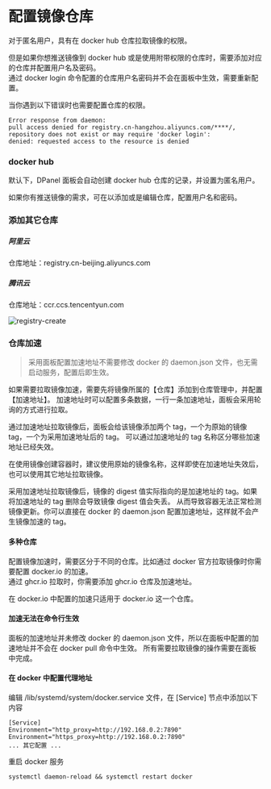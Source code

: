 # 配置镜像仓库

对于匿名用户，具有在 docker hub 仓库拉取镜像的权限。

但是如果你想推送镜像到 docker hub 或是使用附带权限的仓库时，需要添加对应的仓库并配置用户名及密码。\
通过 docker login 命令配置的仓库用户名密码并不会在面板中生效，需要重新配置。

当你遇到以下错误时也需要配置仓库的权限。

```
Error response from daemon: 
pull access denied for registry.cn-hangzhou.aliyuncs.com/****/, 
repository does not exist or may require 'docker login': 
denied: requested access to the resource is denied
```

### docker hub

默认下，DPanel 面板会自动创建 docker hub 仓库的记录，并设置为匿名用户。

如果你有推送镜像的需求，可在以添加或是编辑仓库，配置用户名和密码。

### 添加其它仓库

##### 阿里云

仓库地址：registry.cn-beijing.aliyuncs.com

##### 腾讯云

仓库地址：ccr.ccs.tencentyun.com

![registry-create](https://cdn.w7.cc/dpanel/registry-create.png)

### 仓库加速

> 采用面板配置加速地址不需要修改 docker 的 daemon.json 文件，也无需启动服务，配置后即生效。

如果需要拉取镜像加速，需要先将镜像所属的【仓库】添加到仓库管理中，并配置【加速地址】。
加速地址时可以配置多条数据，一行一条加速地址，面板会采用轮询的方式进行拉取。

通过加速地址拉取镜像后，面板会给该镜像添加两个 tag，一个为原始的镜像 tag，一个为采用加速地址后的 tag。
可以通过加速地址的 tag 名称区分哪些加速地址已经失效。

在使用镜像创建容器时，建议使用原始的镜像名称，这样即使在加速地址失效后，也可以使用其它地址拉取镜像。

采用加速地址拉取镜像后，镜像的 digest 值实际指向的是加速地址的 tag。如果将加速地址的 tag 删除会导致镜像 digest 值会失丢。
从而导致容器无法正常检测镜像更新。你可以直接在 docker 的 daemon.json 配置加速地址，这样就不会产生镜像加速的 tag。

#### 多种仓库

配置镜像加速时，需要区分于不同的仓库。比如通过 docker 官方拉取镜像时你需要配置 docker.io 的加速。\
通过 ghcr.io 拉取时，你需要添加 ghcr.io 仓库及加速地址。

在 docker.io 中配置的加速只适用于 docker.io 这一个仓库。

#### 加速无法在命令行生效

面板的加速地址并未修改 docker 的 daemon.json 文件，所以在面板中配置的加速地址并不会在 docker pull 命令中生效。
所有需要拉取镜像的操作需要在面板中完成。

#### 在 docker 中配置代理地址

编辑 /lib/systemd/system/docker.service 文件，在 [Service] 节点中添加以下内容

```
[Service]
Environment="http_proxy=http://192.168.0.2:7890"
Environment="https_proxy=http://192.168.0.2:7890"
... 其它配置 ...
```

重启 docker 服务

```
systemctl daemon-reload && systemctl restart docker
```
